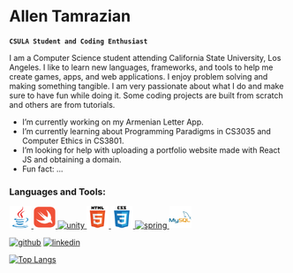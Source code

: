 # Allen Tamrazian
**`CSULA Student and Coding Enthusiast`**

I am a Computer Science student attending California State University, Los Angeles. I like to learn new languages, frameworks, and tools to help me create games, apps, and web applications. I enjoy problem solving and making something tangible. I am very passionate about what I do and make sure to have fun while doing it. Some coding projects are built from scratch and others are from tutorials. 

- I’m currently working on my Armenian Letter App.
- I’m currently learning about Programming Paradigms in CS3035 and Computer Ethics in CS3801.
- I’m looking for help with uploading a portfolio website made with React JS and obtaining a domain.
- Fun fact: ...

<h3 align="left">Languages and Tools:</h3>
<p align="left"> 
 <a href="https://www.java.com" target="_blank" rel="noreferrer"> <img src="https://raw.githubusercontent.com/devicons/devicon/master/icons/java/java-original.svg" alt="java" width="40" height="40"/> </a> 
 <a href="https://developer.apple.com/swift/" target="_blank" rel="noreferrer"> <img src="https://raw.githubusercontent.com/devicons/devicon/master/icons/swift/swift-original.svg" alt="swift" width="40" height="40"/> </a> 
 <a href="https://unity.com/" target="_blank" rel="noreferrer"> <img src="https://www.vectorlogo.zone/logos/unity3d/unity3d-icon.svg" alt="unity" width="40" height="40"/> </a>
 <a href="https://www.w3.org/html/" target="_blank" rel="noreferrer"> <img src="https://raw.githubusercontent.com/devicons/devicon/master/icons/html5/html5-original-wordmark.svg" alt="html5" width="40" height="40"/> </a>
 <a href="https://www.w3schools.com/css/" target="_blank" rel="noreferrer"> <img src="https://raw.githubusercontent.com/devicons/devicon/master/icons/css3/css3-original-wordmark.svg" alt="css3" width="40" height="40"/> </a> 
 <a href="https://spring.io/" target="_blank" rel="noreferrer"> <img src="https://www.vectorlogo.zone/logos/springio/springio-icon.svg" alt="spring" width="40" height="40"/> </a> 
 <a href="https://www.mysql.com/" target="_blank" rel="noreferrer"> <img src="https://raw.githubusercontent.com/devicons/devicon/master/icons/mysql/mysql-original-wordmark.svg" alt="mysql" width="40" height="40"/> </a> 
  </p>


[<img src='https://cdn.iconscout.com/icon/free/png-512/free-github-40-432516.png?f=webp&w=512' alt='github' height='40'>](https://github.com/AllenTamrazian)  [<img src='https://upload.wikimedia.org/wikipedia/commons/thumb/8/81/LinkedIn_icon.svg/2048px-LinkedIn_icon.svg.png' alt='linkedin' height='40'>](https://www.linkedin.com/in/allen-tamrazian-345406225//)  

[![Top Langs](https://github-readme-stats.vercel.app/api/top-langs/?username=AllenTamrazian&show_icons=true&theme=gruvbox)](https://github.com/anuraghazra/github-readme-stats)

